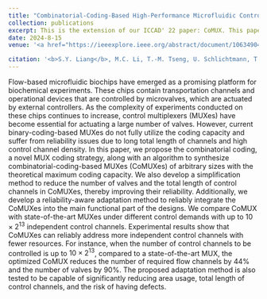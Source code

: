 ```yaml
---
title: "Combinatorial-Coding-Based High-Performance Microfluidic Control Multiplexer: Design, Synthesis, and Adaptation"
collection: publications
excerpt: This is the extension of our ICCAD' 22 paper: CoMUX. This paper proposes a novel MUX coding strategy, along with an algorithm to synthesize combinatorial-coding-based MUXes (CoMUXes) of arbitrary sizes with the theoretical maximum coding capacity. Compared to the conference version, this paper develops a reliability-aware adaptation method to reliably integrate the CoMUXes into the main functional part of the designs. Experimental results show that CoMUXes can reliably address more independent control channels with fewer. The proposed adaptation method is also tested to be capable of significantly reducing area usage, total length of control channels, and the risk of having defects.
date: 2024-8-15
venue: '<a href="https://ieeexplore.ieee.org/abstract/document/10634904s">Get the paper</a> IEEE Transactions on Computer-Aided Design of Integrated Circuits and Systems (<b>TCAD</b>)'

citation: '<b>S.Y. Liang</b>, M.C. Li, T.-M. Tseng, U. Schlichtmann, T.-Y. Ho, "Combinatorial-Coding-Based High-Performance Microfluidic Control Multiplexer: Design, Synthesis, and Adaptation," IEEE Transactions on Computer-Aided Design of Integrated Circuits and Systems (<b>TCAD</b>), 2024.'
---
```



Flow-based microfluidic biochips have emerged as a promising platform for biochemical experiments. 
These chips contain transportation channels and operational devices that are controlled by microvalves, which are actuated by external controllers. As the complexity of experiments conducted on these chips continues to increase, control multiplexers (MUXes) have become essential for actuating a large number of valves.
However, current binary-coding-based MUXes do not fully utilize the coding capacity and suffer from reliability issues due to long total length of channels and high control channel density.
In this paper, we propose the combinatorial coding, a novel MUX coding strategy, along with an algorithm to synthesize combinatorial-coding-based MUXes (CoMUXes) of arbitrary sizes with the theoretical maximum coding capacity.
We also develop a simplification method to reduce the number of valves and the total length of control channels in CoMUXes, thereby improving their reliability.
Additionally, we develop a reliability-aware adaptation method to reliably integrate the CoMUXes into the main functional part of the designs.
We compare CoMUX with state-of-the-art MUXes under different control demands with up to $10 \times 2^{13}$ independent control channels.
Experimental results show that CoMUXes can reliably address more independent control channels with fewer resources.
For instance, when the number of control channels to be controlled is up to $10 \times 2^{13}$, compared to a state-of-the-art MUX, the optimized CoMUX reduces the number of required flow channels by 44\% and the number of valves by 90\%.
The proposed adaptation method is also tested to be capable of significantly reducing area usage, total length of control channels, and the risk of having defects.
